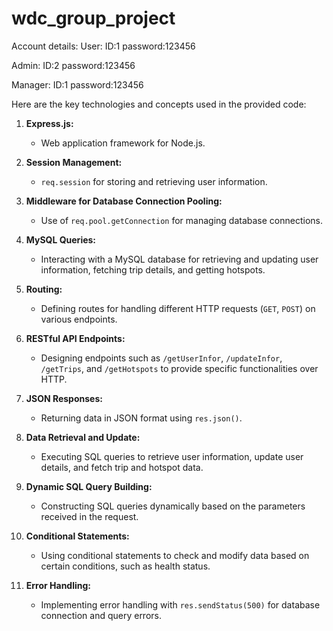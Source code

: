 # wdc_group_project
Account details:
User:
    ID:1
    password:123456
    
Admin:
    ID:2
    password:123456
    
Manager:
    ID:1
    password:123456
    
Here are the key technologies and concepts used in the provided code:

1. **Express.js:**
   - Web application framework for Node.js.

2. **Session Management:**
   - `req.session` for storing and retrieving user information.

3. **Middleware for Database Connection Pooling:**
   - Use of `req.pool.getConnection` for managing database connections.

4. **MySQL Queries:**
   - Interacting with a MySQL database for retrieving and updating user information, fetching trip details, and getting hotspots.

5. **Routing:**
   - Defining routes for handling different HTTP requests (`GET`, `POST`) on various endpoints.

6. **RESTful API Endpoints:**
   - Designing endpoints such as `/getUserInfor`, `/updateInfor`, `/getTrips`, and `/getHotspots` to provide specific functionalities over HTTP.

7. **JSON Responses:**
   - Returning data in JSON format using `res.json()`.

8. **Data Retrieval and Update:**
   - Executing SQL queries to retrieve user information, update user details, and fetch trip and hotspot data.

9. **Dynamic SQL Query Building:**
   - Constructing SQL queries dynamically based on the parameters received in the request.

10. **Conditional Statements:**
    - Using conditional statements to check and modify data based on certain conditions, such as health status.

11. **Error Handling:**
    - Implementing error handling with `res.sendStatus(500)` for database connection and query errors.
